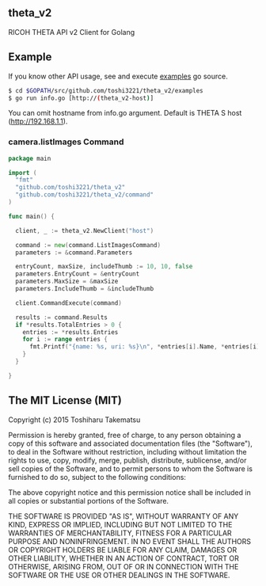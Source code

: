 ## theta_v2
RICOH THETA API v2 Client for Golang

## Example
If you know other API usage, see and execute [examples](examples) go source. 
```sh
$ cd $GOPATH/src/github.com/toshi3221/theta_v2/examples
$ go run info.go [http://(theta_v2-host)]
```
You can omit hostname from info.go argument. Default is THETA S host (http://192.168.1.1).

### camera.listImages Command
```go
package main

import (
  "fmt"
  "github.com/toshi3221/theta_v2"
  "github.com/toshi3221/theta_v2/command"
)

func main() {

  client, _ := theta_v2.NewClient("host")

  command := new(command.ListImagesCommand)
  parameters := &command.Parameters

  entryCount, maxSize, includeThumb := 10, 10, false
  parameters.EntryCount = &entryCount
  parameters.MaxSize = &maxSize
  parameters.IncludeThumb = &includeThumb

  client.CommandExecute(command)

  results := command.Results
  if *results.TotalEntries > 0 {
    entries := *results.Entries
    for i := range entries {
      fmt.Printf("{name: %s, uri: %s}\n", *entries[i].Name, *entries[i].Uri)
    }
  }

}
```

## The MIT License (MIT)

Copyright (c) 2015 Toshiharu Takematsu

Permission is hereby granted, free of charge, to any person obtaining a copy
of this software and associated documentation files (the "Software"), to deal
in the Software without restriction, including without limitation the rights
to use, copy, modify, merge, publish, distribute, sublicense, and/or sell
copies of the Software, and to permit persons to whom the Software is
furnished to do so, subject to the following conditions:

The above copyright notice and this permission notice shall be included in
all copies or substantial portions of the Software.

THE SOFTWARE IS PROVIDED "AS IS", WITHOUT WARRANTY OF ANY KIND, EXPRESS OR
IMPLIED, INCLUDING BUT NOT LIMITED TO THE WARRANTIES OF MERCHANTABILITY,
FITNESS FOR A PARTICULAR PURPOSE AND NONINFRINGEMENT. IN NO EVENT SHALL THE
AUTHORS OR COPYRIGHT HOLDERS BE LIABLE FOR ANY CLAIM, DAMAGES OR OTHER
LIABILITY, WHETHER IN AN ACTION OF CONTRACT, TORT OR OTHERWISE, ARISING FROM,
OUT OF OR IN CONNECTION WITH THE SOFTWARE OR THE USE OR OTHER DEALINGS IN
THE SOFTWARE.
